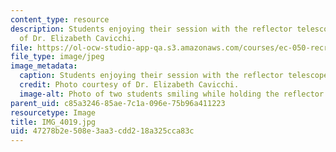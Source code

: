 ```yaml
---
content_type: resource
description: Students enjoying their session with the reflector telescope. Photo courtesy
  of Dr. Elizabeth Cavicchi.
file: https://ol-ocw-studio-app-qa.s3.amazonaws.com/courses/ec-050-recreate-experiments-from-history-inform-the-future-from-the-past-galileo-january-iap-2010/47278b2e508e3aa3cdd218a325cca83c_IMG_4019.jpg
file_type: image/jpeg
image_metadata:
  caption: Students enjoying their session with the reflector telescope.
  credit: Photo courtesy of Dr. Elizabeth Cavicchi.
  image-alt: Photo of two students smiling while holding the reflector telescope.
parent_uid: c85a3246-85ae-7c1a-096e-75b96a411223
resourcetype: Image
title: IMG_4019.jpg
uid: 47278b2e-508e-3aa3-cdd2-18a325cca83c
---
```


